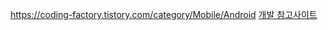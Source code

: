 https://coding-factory.tistory.com/category/Mobile/Android
[개발 참고사이트](https://coding-factory.tistory.com/category/Mobile/Android, "link")
